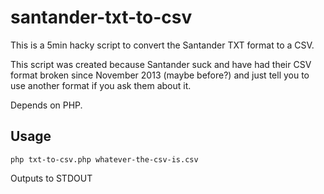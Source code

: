 santander-txt-to-csv
====================

This is a 5min hacky script to convert the Santander TXT format to a CSV.

This script was created because Santander suck and have had their CSV format broken since November 2013 (maybe before?) and just tell you to use another format if you ask them about it.

Depends on PHP.

Usage
-----

```Shell
php txt-to-csv.php whatever-the-csv-is.csv
```

Outputs to STDOUT
